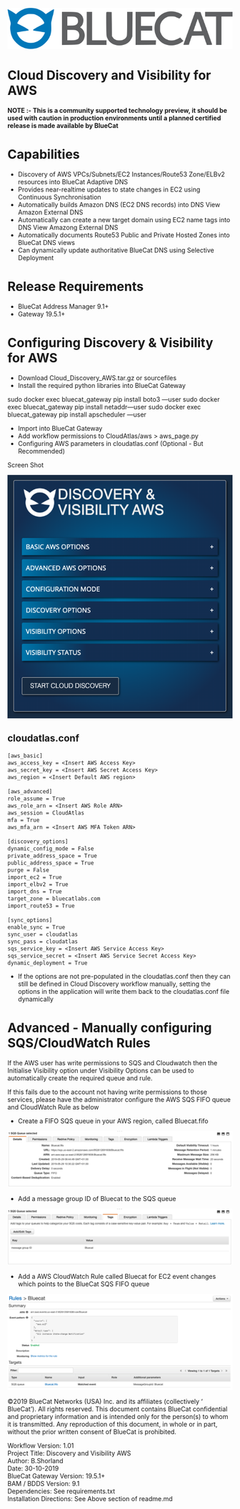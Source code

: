 
![alt text](logo.png "logo")

# Cloud Discovery and Visibility for AWS

**NOTE :- This is a community supported technology preview, it should be used with caution in production environments until a planned certified release is made available by BlueCat**

# Capabilities

- Discovery of AWS VPCs/Subnets/EC2 Instances/Route53 Zone/ELBv2 resources into BlueCat Adaptive DNS
- Provides near-realtime updates to state changes in EC2 using Continuous Synchronisation 
- Automatically builds Amazon DNS (EC2 DNS records) into DNS View Amazon External DNS
- Automatically can create a new target domain using EC2 name tags into DNS View Amazong External DNS
- Automatically documents Route53 Public and Private Hosted Zones into BlueCat DNS views
- Can dynamically update authoritative BlueCat DNS using Selective Deployment

# Release Requirements
- BlueCat Address Manager 9.1+
- Gateway 19.5.1+

# Configuring Discovery & Visibility for AWS

- Download Cloud_Discovery_AWS.tar.gz or sourcefiles
- Install the required python libraries into BlueCat Gateway

sudo docker exec bluecat_gateway pip install boto3 —user
sudo docker exec bluecat_gateway pip install netaddr—user
sudo docker exec bluecat_gateway pip install apscheduler —user
	
- Import into BlueCat Gateway
- Add workflow permissions to CloudAtlas/aws > aws_page.py
- Configuring AWS parameters in cloudatlas.conf (Optional - But Recommended)

Screen Shot

![alt text](workflow.png "workflow")


## cloudatlas.conf

	[aws_basic]
	aws_access_key = <Insert AWS Access Key>
	aws_secret_key = <Insert AWS Secret Access Key>
	aws_region = <Insert Default AWS region>

	[aws_advanced]
	role_assume = True
	aws_role_arn = <Insert AWS Role ARN>
	aws_session = CloudAtlas
	mfa = True
	aws_mfa_arn = <Insert AWS MFA Token ARN>

	[discovery_options]
	dynamic_config_mode = False
	private_address_space = True
	public_address_space = True
	purge = False
	import_ec2 = True
	import_elbv2 = True
	import_dns = True
	target_zone = bluecatlabs.com
	import_route53 = True

	[sync_options]
	enable_sync = True
	sync_user = cloudatlas
	sync_pass = cloudatlas
	sqs_service_key = <Insert AWS Service Access Key>
	sqs_service_secret = <Insert AWS Service Secret Access Key>
	dynamic_deployment = True

- If the options are not pre-populated in the cloudatlas.conf then they can still be defined in Cloud Discovery workflow manually, setting the options in the application will write them back to the cloudatlas.conf file dynamically

# Advanced - Manually configuring SQS/CloudWatch Rules

If the AWS user has write permissions to SQS and Cloudwatch then the Initialise Visibility option under Visibility Options can be used to automatically create the required queue and rule.

If this fails due to the account not having write permissions to those services, please have the administrator configure the AWS SQS FIFO queue and CloudWatch Rule as below

- Create a FIFO SQS queue in your AWS region, called Bluecat.fifo

![alt text](sqs.png "sqs_queue")

- Add a message group ID of Bluecat to the SQS queue

![alt text](id.png "id")

- Add a AWS CloudWatch Rule called Bluecat for EC2 event changes which points to the BlueCat SQS FIFO queue

![alt text](cloudwatch.png "cloudwatch")


<!-- Copyright 2019 BlueCat Networks. All rights reserved. -->

©2019 BlueCat Networks (USA) Inc. and its affiliates (collectively ‘ BlueCat’). All rights reserved. This document contains BlueCat confidential and proprietary information and is intended only for the person(s) to whom it is transmitted. Any reproduction of this document, in whole or in part, without the prior written consent of BlueCat is prohibited.

Workflow Version: 1.01 <br/>
Project Title: Discovery and Visibility AWS <br/>
Author: B.Shorland <br/>
Date: 30-10-2019 <br/>
BlueCat Gateway Version: 19.5.1+ <br/>
BAM / BDDS Version: 9.1 <br/>
Dependencies: See requirements.txt<br/>
Installation Directions: See Above section of readme.md <br/>
